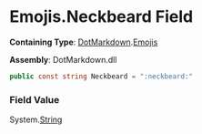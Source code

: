 # Emojis\.Neckbeard Field

**Containing Type**: [DotMarkdown](../../README.md)\.[Emojis](../README.md)

**Assembly**: DotMarkdown\.dll

```csharp
public const string Neckbeard = ":neckbeard:"
```

### Field Value

System\.[String](https://docs.microsoft.com/en-us/dotnet/api/system.string)